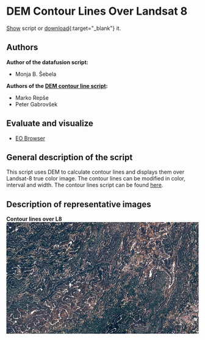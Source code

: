 # DEM Contour Lines Over Landsat 8
  
<a href="#" id='togglescript'>Show</a> script or [download](script.js){:target="_blank"} it.  
<div id='script_view' style="display:none">  
{% highlight javascript %}  
{% include_relative script.js %}  
{% endhighlight %}  
</div>  

## Authors

**Author of the datafusion script:**
- Monja B. Šebela

**Authors of the [DEM contour line script](https://custom-scripts.sentinel-hub.com/dem/contour-lines/):**
- Marko Repše
- Peter Gabrovšek
  
## Evaluate and visualize  
 - [EO Browser](https://sentinelshare.page.link/D1ed)
  
## General description of the script  
  
This script uses DEM to calculate contour lines and displays them over Landsat-8 true color image. The contour lines can be modified in color, interval and width. The contour lines script can be found [here](https://custom-scripts.sentinel-hub.com/dem/contour-lines/).

## Description of representative images  
  
**Contour lines over L8**
![contour](fig/fig1.jpg) 
